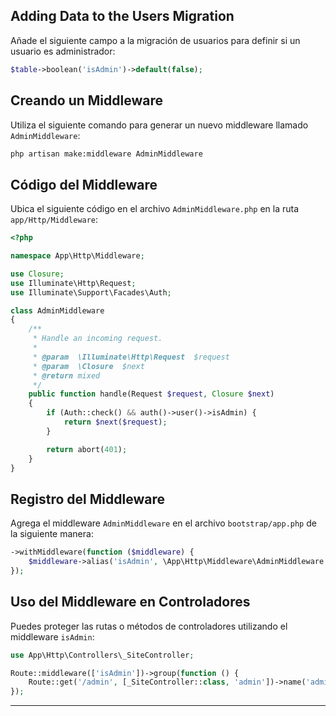 

## Adding Data to the Users Migration

Añade el siguiente campo a la migración de usuarios para definir si un usuario es administrador:

```php
$table->boolean('isAdmin')->default(false);
```

## Creando un Middleware

Utiliza el siguiente comando para generar un nuevo middleware llamado `AdminMiddleware`:

```bash
php artisan make:middleware AdminMiddleware
```

## Código del Middleware

Ubica el siguiente código en el archivo `AdminMiddleware.php` en la ruta `app/Http/Middleware`:

```php
<?php

namespace App\Http\Middleware;

use Closure;
use Illuminate\Http\Request;
use Illuminate\Support\Facades\Auth;

class AdminMiddleware
{
    /**
     * Handle an incoming request.
     *
     * @param  \Illuminate\Http\Request  $request
     * @param  \Closure  $next
     * @return mixed
     */
    public function handle(Request $request, Closure $next)
    {
        if (Auth::check() && auth()->user()->isAdmin) {
            return $next($request);
        }

        return abort(401);
    }
}
```

## Registro del Middleware

Agrega el middleware `AdminMiddleware` en el archivo `bootstrap/app.php` de la siguiente manera:

```php
->withMiddleware(function ($middleware) {
    $middleware->alias('isAdmin', \App\Http\Middleware\AdminMiddleware::class);
});
```

## Uso del Middleware en Controladores

Puedes proteger las rutas o métodos de controladores utilizando el middleware `isAdmin`:

```php
use App\Http\Controllers\_SiteController;

Route::middleware(['isAdmin'])->group(function () {
    Route::get('/admin', [_SiteController::class, 'admin'])->name('admin.index');
});
```

---
